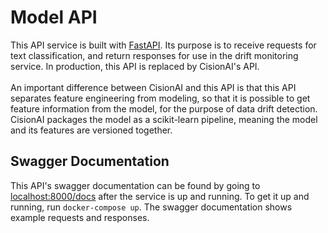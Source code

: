 # Model API

This API service is built with [FastAPI](https://fastapi.tiangolo.com/).  Its purpose is to receive requests for text 
classification, and return responses for use in the drift monitoring service.  In production, this API is replaced by 
CisionAI's API.  
<br/>
An important difference between CisionAI and this API is that this API separates feature engineering from modeling, 
so that it is possible to get feature information from the model, for the purpose of data drift detection.  CisionAI 
packages the model as a scikit-learn pipeline, meaning the model and its features are versioned together.  

## Swagger Documentation

This API's swagger documentation can be found by going to [localhost:8000/docs](localhost:8000/docs) after the service 
is up and running.  To get it up and running, run `docker-compose up`.  The swagger documentation shows example 
requests and responses.
